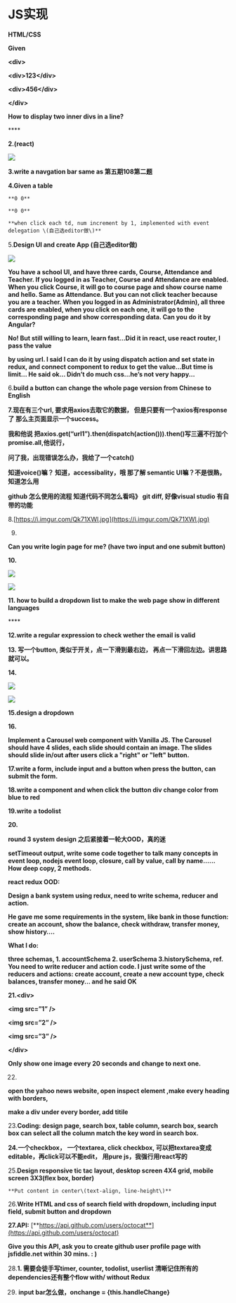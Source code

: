 # JS实现

**HTML/CSS**

**Given**

**&lt;div&gt;**

 **&lt;div&gt;123&lt;/div&gt;**

 **&lt;div&gt;456&lt;/div&gt;**

**&lt;/div&gt;**

**How to display two inner divs in a line?**

\*\*\*\*

**2.\(react\)**

![](https://lh4.googleusercontent.com/ZRRL1I91R3ULd3qwgO-nsProOyH9oadFOjX4LQobJy-0-GoI7pozlPpH-rrbkaoKYQVWlu2PxGrJ_YIqTStdJlhfbPmTnbEo8Zxm586CnGiRk20cImUpU0Huty8IfJQqo4BcpOT7)

**3.write a navgation bar same as 第五期108第二题**

**4.Given a table**

    **0 0**

    **0 0**

    **when click each td, num increment by 1, implemented with event delegation \(自己选editor做\)**  


5.**Design UI and create App \(自己选editor做\)**

![](https://lh5.googleusercontent.com/OnqnAbKi1eeyhxj0eDGI8YVhr0zSFCCssRNveHaWQkoF8lkg_KpJ2ha8rjGB8nEiiP7auQZzECwhSQeSlFSMw9VE9ksniVfrAnt9J6IWT03MMXUDOX6yZPIDiOR7kj4Ru5l4juaV)

  **You have a school UI, and have three cards, Course, Attendance and Teacher. If you logged in as  Teacher, Course and Attendance are enabled. When you click Course, it will go to course page and show course name and hello. Same as Attendance. But you can not click teacher because you are a teacher. When you logged in as Administrator\(Admin\), all three cards are enabled, when you click on each one, it will go to the corresponding page and show corresponding data. Can you do it by Angular?**    


**No! But still willing to learn, learn fast...Did it in react, use react router, I pass the value** 

**by using url. I said I can do it by using dispatch action and set state in redux, and connect component to redux to get the value…But time is limit... He said ok... Didn’t do much css...he’s not very happy...**  


6.**build a  button can change the whole page version from Chinese to English**

**7.现在有三个url, 要求用axios去取它的数据， 但是只要有一个axios有response了 那么主页面显示一个success。**

**我和他说 把axios.get\(“url1”\).then\(dispatch\(action\(\)\)\).then\(\)写三遍不行加个promise.all,他说行，**

**问了我，出现错误怎么办，我给了一个catch\(\)**

**知道voice\(\)嘛？ 知道，accessibality，哦 那了解 semantic UI嘛？不是很熟，知道怎么用**

**github 怎么使用的流程 知道代码不同怎么看吗》 git diff,  好像visual studio 有自带的功能**  


8.[https://i.imgur.com/Qk71XWl.jpg](https://i.imgur.com/Qk71XWl.jpg)

9.  
**Can you write login page for me? \(have two input and one submit button\)**

**10.**

![](https://lh5.googleusercontent.com/Vh1e6oMyGeVGFWJ1-MqE-fyWG0n92Q8_8sc4Db5f5CJtnKmoIOmxkVh5X3ilPFRGWSlM1V-C0-xEK-9ez6IcrvtsN_ElWaaxeZ-UqHVyfyHWOJ1LuDMUrboJimeEWnQ5DPSDn6Vk)



![](https://lh5.googleusercontent.com/wo3SE_mhpFQuu5C29Y-njCyJZL6TSJScujcIFngWiIijivCFXvVzmh6Bh8GeoU2PUCyUdKJXpvmi8WzvciiiR465CmsPOLEqk-r1mnu0qdI1_owgf7FtIKZIsHicy5MdSKpiL9hx)



**11. how to build a dropdown list to make the web page show in different languages**

\*\*\*\*

**12.write a regular expression to check wether the email is valid**

**13. 写一个button, 类似于开关，点一下滑到最右边， 再点一下滑回左边。讲思路就可以。**

**14.**

![](https://lh4.googleusercontent.com/zyBys1m3fd4RgXSGJAs074t6lY0OVUKQFOcvzE0ORBm0qWDI_8FfagseCng4I5Y9usIORqQtyrE7EeCKGt-ITvlMEkFfrBSLYcSk0fItFNvLNZWy0G6-wNV3B6Xa2GCEhXXjQxts)

![](https://lh4.googleusercontent.com/ZQ5JHcsrp3h-XFoUFpwnXi3Ts5Bdyc1ChwBtjmZ-nZ_gP2-CurUZwnYQzrPU7VY3KNjjV3bp7vkwStDtOQ6B15gozWxkrLpqKnTe1Pdm9Fs_yIzF930sniBxA-DPBYP0GZhJbr_n)

**15.design a dropdown**

**16.**

**Implement a Carousel web component with Vanilla JS. The Carousel should have 4 slides, each slide should contain an image. The slides should slide in/out after users click a "right" or "left" button.**  


**17.write a form, include input and a button when press the button, can submit the form.**

**18.write a component and when click the button div change color from blue to red**

**19.write a todolist**

**20.**

**round 3   system design 之后紧接着一轮大OOD，真的迷**

**setTimeout output, write some code together to talk many concepts in event loop, nodejs event loop, closure, call by value, call by name…... How deep copy, 2 methods.**

**react redux OOD:**

**Design a bank system using redux, need to write schema, reducer and action.**

**He gave me some requirements in the system, like bank in those function: create an account, show the balance, check withdraw, transfer money,  show history….**

**What I do:** 

**three schemas, 1. accountSchema   2. userSchema 3.historySchema, ref. You need to write reducer and action code. I just write some of the reducers and actions: create account, create a new account type, check balances, transfer money... and he said OK**  


**21.&lt;div&gt;**

 **&lt;img src=”1” /&gt;**

 **&lt;img src=”2” /&gt;**

 **&lt;img src=”3” /&gt;**

   **&lt;/div&gt;**

**Only show one image every 20 seconds and change to next one.**  


22.

 **open the yahoo news website, open inspect element ,make every heading with borders,**

  **make a div under every border, add titile**

  
23.**Coding: design page, search box, table column, search box, search box can select all the column match the key word in search box.**

**24.一个checkbox， 一个textarea, click checkbox, 可以把textarea变成editable，再click可以不能edit， 用pure js，我强行用react写的**

  


25.**Design responsive tic tac layout, desktop screen 4X4 grid, mobile screen 3X3\(flex box, border\)**

    **Put content in center\(text-align, line-height\)**  


26.**Write HTML and css of search field with dropdown, including input field, submit button and dropdown**

**27.API:** [**https://api.github.com/users/octocat**](https://api.github.com/users/octocat)

**Give you this API, ask you to create github user profile page with jsfiddle.net within 30 mins. : \)**  


28.**1. 需要会徒手写timer, counter, todolist, userlist 清晰记住所有的dependencies还有整个flow with/ without Redux**  


29. **input bar怎么做，onchange = {this.handleChange}**

  


